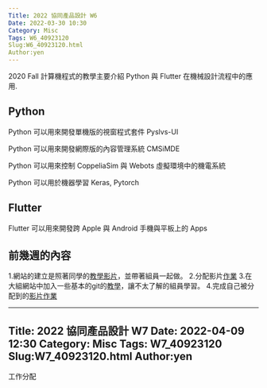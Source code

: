 ```yaml
---
Title: 2022 協同產品設計 W6
Date: 2022-03-30 10:30
Category: Misc
Tags: W6_40923120
Slug:W6_40923120.html
Author:yen
---
```


2020 Fall 計算機程式的教學主要介紹 Python 與 Flutter 在機械設計流程中的應用.

<!-- PELICAN_END_SUMMARY -->

Python
----
Python 可以用來開發單機版的視窗程式套件 Pyslvs-UI

Python 可以用來開發網際版的內容管理系統 CMSiMDE

Python 可以用來控制 CoppeliaSim 與 Webots 虛擬環境中的機電系統

Python 可以用於機器學習 Keras, Pytorch


Flutter
----

Flutter 可以用來開發跨 Apple 與 Android 手機與平板上的 Apps

前幾週的內容
----
1.網站的建立是照著同學的[教學影片]，並帶著組員一起做。
2.分配影片[作業]
3.在大組網站中加入一些基本的git的[教學]，讓不太了解的組員學習。
4.完成自己被分配到的[影片作業]

[教學影片]:https://www.youtube.com/watch?v=KvxfZZtoF40
[作業]:https://40923120.github.io/cd2022ag7/content/W4.html
[教學]:https://40923120.github.io/cd2022ag7/content/%E5%AD%B8%E7%BF%92%E8%B3%87%E6%96%99.html
[影片作業]:https://40923120.github.io/cd2022ag7/content/w4(20).html

---
Title: 2022 協同產品設計 W7
Date: 2022-04-09 12:30
Category: Misc
Tags: W7_40923120
Slug:W7_40923120.html
Author:yen
---

<!-- PELICAN_END_SUMMARY -->

工作分配

